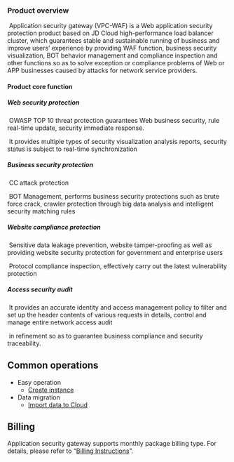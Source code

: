 ### Product overview 

​	Application security gateway (VPC-WAF) is a Web application security protection product based on JD Cloud high-performance load balancer cluster, which guarantees stable and sustainable running of business and improve users’ experience by providing WAF function, business security visualization, BOT behavior management and compliance inspection and other functions so as to solve exception or compliance problems of Web or APP businesses caused by attacks for network service providers.

#### Product core function

##### **Web security protection**

​        OWASP TOP 10 threat protection guarantees Web business security, rule real-time update, security immediate response.

​        It provides multiple types of security visualization analysis reports, security status is subject to real-time synchronization

##### Business security protection

​        CC attack protection

​        BOT Management, performs business security protections such as brute force crack, crawler protection through big data analysis and intelligent security matching rules

##### Website compliance protection

​        Sensitive data leakage prevention, website tamper-proofing as well as providing website security protection for government and enterprise users

​        Protocol compliance inspection, effectively carry out the latest vulnerability protection

#####  Access security audit

​        It provides an accurate identity and access management policy to filter and set up the header contents of various requests in details, control and manage entire network access audit

​        in refinement so as to guarantee business compliance and security traceability.

## Common operations

- Easy operation
  - [Create instance](../Getting-Started/Create-Instance.md)
- Data migration
  - [Import data to Cloud](../Getting-Started/Import-Data.md)

## Billing

Application security gateway supports monthly package billing type. For details, please refer to “[Billing Instructions](../Pricing/Billing-Overview.md)”.

 